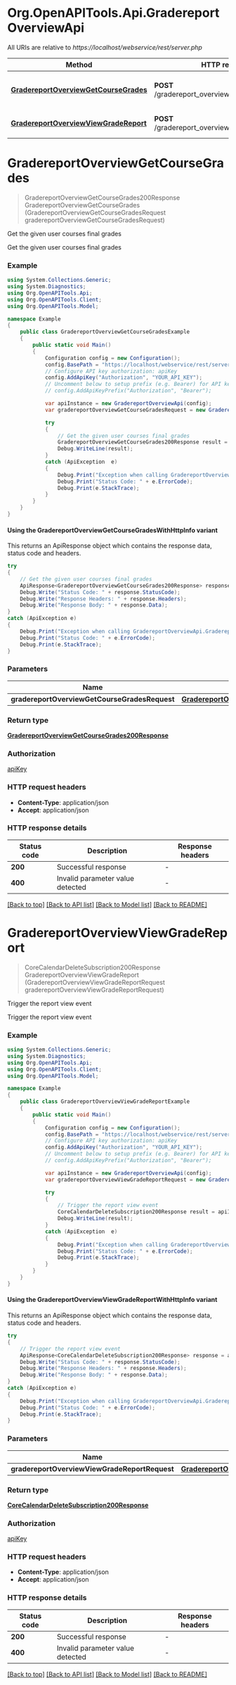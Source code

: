 # Org.OpenAPITools.Api.GradereportOverviewApi

All URIs are relative to *https://localhost/webservice/rest/server.php*

| Method | HTTP request | Description |
|--------|--------------|-------------|
| [**GradereportOverviewGetCourseGrades**](GradereportOverviewApi.md#gradereportoverviewgetcoursegrades) | **POST** /gradereport_overview_get_course_grades | Get the given user courses final grades |
| [**GradereportOverviewViewGradeReport**](GradereportOverviewApi.md#gradereportoverviewviewgradereport) | **POST** /gradereport_overview_view_grade_report | Trigger the report view event |

<a id="gradereportoverviewgetcoursegrades"></a>
# **GradereportOverviewGetCourseGrades**
> GradereportOverviewGetCourseGrades200Response GradereportOverviewGetCourseGrades (GradereportOverviewGetCourseGradesRequest gradereportOverviewGetCourseGradesRequest)

Get the given user courses final grades

Get the given user courses final grades

### Example
```csharp
using System.Collections.Generic;
using System.Diagnostics;
using Org.OpenAPITools.Api;
using Org.OpenAPITools.Client;
using Org.OpenAPITools.Model;

namespace Example
{
    public class GradereportOverviewGetCourseGradesExample
    {
        public static void Main()
        {
            Configuration config = new Configuration();
            config.BasePath = "https://localhost/webservice/rest/server.php";
            // Configure API key authorization: apiKey
            config.AddApiKey("Authorization", "YOUR_API_KEY");
            // Uncomment below to setup prefix (e.g. Bearer) for API key, if needed
            // config.AddApiKeyPrefix("Authorization", "Bearer");

            var apiInstance = new GradereportOverviewApi(config);
            var gradereportOverviewGetCourseGradesRequest = new GradereportOverviewGetCourseGradesRequest(); // GradereportOverviewGetCourseGradesRequest | 

            try
            {
                // Get the given user courses final grades
                GradereportOverviewGetCourseGrades200Response result = apiInstance.GradereportOverviewGetCourseGrades(gradereportOverviewGetCourseGradesRequest);
                Debug.WriteLine(result);
            }
            catch (ApiException  e)
            {
                Debug.Print("Exception when calling GradereportOverviewApi.GradereportOverviewGetCourseGrades: " + e.Message);
                Debug.Print("Status Code: " + e.ErrorCode);
                Debug.Print(e.StackTrace);
            }
        }
    }
}
```

#### Using the GradereportOverviewGetCourseGradesWithHttpInfo variant
This returns an ApiResponse object which contains the response data, status code and headers.

```csharp
try
{
    // Get the given user courses final grades
    ApiResponse<GradereportOverviewGetCourseGrades200Response> response = apiInstance.GradereportOverviewGetCourseGradesWithHttpInfo(gradereportOverviewGetCourseGradesRequest);
    Debug.Write("Status Code: " + response.StatusCode);
    Debug.Write("Response Headers: " + response.Headers);
    Debug.Write("Response Body: " + response.Data);
}
catch (ApiException e)
{
    Debug.Print("Exception when calling GradereportOverviewApi.GradereportOverviewGetCourseGradesWithHttpInfo: " + e.Message);
    Debug.Print("Status Code: " + e.ErrorCode);
    Debug.Print(e.StackTrace);
}
```

### Parameters

| Name | Type | Description | Notes |
|------|------|-------------|-------|
| **gradereportOverviewGetCourseGradesRequest** | [**GradereportOverviewGetCourseGradesRequest**](GradereportOverviewGetCourseGradesRequest.md) |  |  |

### Return type

[**GradereportOverviewGetCourseGrades200Response**](GradereportOverviewGetCourseGrades200Response.md)

### Authorization

[apiKey](../README.md#apiKey)

### HTTP request headers

 - **Content-Type**: application/json
 - **Accept**: application/json


### HTTP response details
| Status code | Description | Response headers |
|-------------|-------------|------------------|
| **200** | Successful response |  -  |
| **400** | Invalid parameter value detected |  -  |

[[Back to top]](#) [[Back to API list]](../README.md#documentation-for-api-endpoints) [[Back to Model list]](../README.md#documentation-for-models) [[Back to README]](../README.md)

<a id="gradereportoverviewviewgradereport"></a>
# **GradereportOverviewViewGradeReport**
> CoreCalendarDeleteSubscription200Response GradereportOverviewViewGradeReport (GradereportOverviewViewGradeReportRequest gradereportOverviewViewGradeReportRequest)

Trigger the report view event

Trigger the report view event

### Example
```csharp
using System.Collections.Generic;
using System.Diagnostics;
using Org.OpenAPITools.Api;
using Org.OpenAPITools.Client;
using Org.OpenAPITools.Model;

namespace Example
{
    public class GradereportOverviewViewGradeReportExample
    {
        public static void Main()
        {
            Configuration config = new Configuration();
            config.BasePath = "https://localhost/webservice/rest/server.php";
            // Configure API key authorization: apiKey
            config.AddApiKey("Authorization", "YOUR_API_KEY");
            // Uncomment below to setup prefix (e.g. Bearer) for API key, if needed
            // config.AddApiKeyPrefix("Authorization", "Bearer");

            var apiInstance = new GradereportOverviewApi(config);
            var gradereportOverviewViewGradeReportRequest = new GradereportOverviewViewGradeReportRequest(); // GradereportOverviewViewGradeReportRequest | 

            try
            {
                // Trigger the report view event
                CoreCalendarDeleteSubscription200Response result = apiInstance.GradereportOverviewViewGradeReport(gradereportOverviewViewGradeReportRequest);
                Debug.WriteLine(result);
            }
            catch (ApiException  e)
            {
                Debug.Print("Exception when calling GradereportOverviewApi.GradereportOverviewViewGradeReport: " + e.Message);
                Debug.Print("Status Code: " + e.ErrorCode);
                Debug.Print(e.StackTrace);
            }
        }
    }
}
```

#### Using the GradereportOverviewViewGradeReportWithHttpInfo variant
This returns an ApiResponse object which contains the response data, status code and headers.

```csharp
try
{
    // Trigger the report view event
    ApiResponse<CoreCalendarDeleteSubscription200Response> response = apiInstance.GradereportOverviewViewGradeReportWithHttpInfo(gradereportOverviewViewGradeReportRequest);
    Debug.Write("Status Code: " + response.StatusCode);
    Debug.Write("Response Headers: " + response.Headers);
    Debug.Write("Response Body: " + response.Data);
}
catch (ApiException e)
{
    Debug.Print("Exception when calling GradereportOverviewApi.GradereportOverviewViewGradeReportWithHttpInfo: " + e.Message);
    Debug.Print("Status Code: " + e.ErrorCode);
    Debug.Print(e.StackTrace);
}
```

### Parameters

| Name | Type | Description | Notes |
|------|------|-------------|-------|
| **gradereportOverviewViewGradeReportRequest** | [**GradereportOverviewViewGradeReportRequest**](GradereportOverviewViewGradeReportRequest.md) |  |  |

### Return type

[**CoreCalendarDeleteSubscription200Response**](CoreCalendarDeleteSubscription200Response.md)

### Authorization

[apiKey](../README.md#apiKey)

### HTTP request headers

 - **Content-Type**: application/json
 - **Accept**: application/json


### HTTP response details
| Status code | Description | Response headers |
|-------------|-------------|------------------|
| **200** | Successful response |  -  |
| **400** | Invalid parameter value detected |  -  |

[[Back to top]](#) [[Back to API list]](../README.md#documentation-for-api-endpoints) [[Back to Model list]](../README.md#documentation-for-models) [[Back to README]](../README.md)

